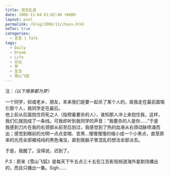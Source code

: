 ```yaml
---
title: 混言乱语
date: 2006-11-04 01:02:48 +0800
layout: post
permalink: /blog/2006/11/chaos.html
noToc: true
categories:
  - 言吾 | Talk
tags:
  - Daily
  - Dream
  - Life
  - 日记
  - 梦
  - 生活
  - 雪山飞狐
---
```

注：*（以下情景都为梦）*

一个同学，抑或老乡、朋友，本来我们是要一起杀了某个人的，故我走在最前面吸引那个人，我同学走在最后。  
他上前从后面抱住将死之人（指预备要杀的人），谁知那人冲上来抱住我，这样，我们仨就抱成了一条线。可我却听到我同学的声音：&#8221;我要杀的人是你&#8230;&#8230;&#8221;于是  
我感到刀片在我的右颈部从前至后划过，我感觉到了热的血液从右颈动脉喷涌而出；感觉到眼前的光明一点点变暗、变黑&#8230;慢慢慢慢的缩小成一个小黑点，直至原来的光亮全部被纯纯的黑色淹没，直到我脑子里混乱的想法全部淡去。

于是，我醒了。没得说，迟到了。

*P.S*：原来《雪山飞狐》是每天下午五点三十五在江苏影视频道海外星剧场播出的，而且只播出一集。Sigh&#8230;&#8230;